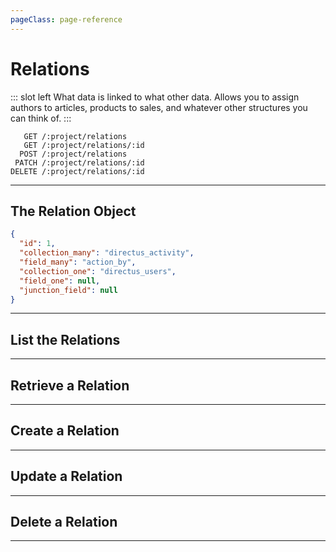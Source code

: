 ```yaml
---
pageClass: page-reference
---
```


# Relations

<two-up>

::: slot left
What data is linked to what other data. Allows you to assign authors to articles, products to sales, and whatever other structures you can think of.
:::

<info-box title="Endpoints" slot="right">

```endpoints
   GET /:project/relations
   GET /:project/relations/:id
  POST /:project/relations
 PATCH /:project/relations/:id
DELETE /:project/relations/:id
```

</info-box>
</two-up>

---

## The Relation Object

<two-up>
<template slot="left">
<def-list>

#### id <def-type>integer</def-type>
Unique identifier for the relation.

#### collection_many <def-type>string</def-type>
Collection that has the field that holds the foreign key.

#### field_many <def-type>string</def-type>
Foreign key. Field that holds the primary key of the related collection.

#### collection_one <def-type>string</def-type>
Collection on the _one_ side of the relationship.

#### field_one <def-type>string</def-type>
Alias column that serves as the _one_ side of the relationship.

#### junction_field <def-type>string</def-type>
Field on the junction table that holds the primary key of the related collection.

</def-list>
</template>

<info-box title="Relation Object" slot="right" class="sticky">

```json
{
  "id": 1,
  "collection_many": "directus_activity",
  "field_many": "action_by",
  "collection_one": "directus_users",
  "field_one": null,
  "junction_field": null
}
```

</info-box>
</two-up>

---

## List the Relations

<two-up>
<template slot="left">

List the relations.

### Parameters

<def-list>

!!! include params/project.md !!!

</def-list>

### Query

<def-list>

!!! include query/fields.md !!!
!!! include query/limit.md !!!
!!! include query/offset.md !!!
!!! include query/page.md !!!
!!! include query/sort.md !!!
!!! include query/single.md !!!
!!! include query/filter.md !!!
!!! include query/q.md !!!
!!! include query/meta.md !!!

</def-list>

### Returns

Returns an array of [relation objects](#the-relation-object).

</template>

<template slot="right">
<div class="sticky">
<info-box title="Endpoint">

```endpoints
   GET /:project/relations
```

</info-box>
<info-box title="Response">

```json
{
  "data": [
    {
      "id": 1,
      "collection_many": "directus_activity",
      "field_many": "action_by",
      "collection_one": "directus_users",
      "field_one": null,
      "junction_field": null
    },
    { ... },
    { ... }
  ]
}
```

</info-box>
</div>
</template>
</two-up>

---

## Retrieve a Relation

<two-up>
<template slot="left">

Retrieve a single relation by unique identifier.

### Parameters

<def-list>

!!! include params/project.md !!!
!!! include params/id.md !!!

</def-list>

### Query

<def-list>

!!! include query/fields.md !!!
!!! include query/meta.md !!!

</def-list>

### Returns

Returns the [relation object](#the-relation-object) for the given unique identifier.

</template>

<template slot="right">
<div class="sticky">
<info-box title="Endpoint">

```endpoints
   GET /:project/relations/:id
```

</info-box>

<info-box title="Response">

```json
{
  "data": {
    "id": 1,
    "collection_many": "directus_activity",
    "field_many": "action_by",
    "collection_one": "directus_users",
    "field_one": null,
    "junction_field": null
  }
}
```

</info-box>
</div>
</template>
</two-up>

---

## Create a Relation

<two-up>
<template slot="left">

Create a new relation.

### Parameters

<def-list>

!!! include params/project.md !!!

</def-list>

### Attributes

<def-list>

#### collection_many <def-type alert>required</def-type>
Collection that has the field that holds the foreign key.

#### field_many <def-type alert>required</def-type>
Foreign key. Field that holds the primary key of the related collection.

#### collection_one <def-type>optional</def-type>
Collection on the _one_ side of the relationship.

#### field_one <def-type>optional</def-type>
Alias column that serves as the _one_ side of the relationship.

#### junction_field <def-type>optional</def-type>
Field on the junction table that holds the primary key of the related collection.

</def-list>

### Query

<def-list>

!!! include query/fields.md !!!
!!! include query/meta.md !!!

</def-list>

### Returns

Returns the [relation object](#the-relation-object) for the relation that was just created.

</template>

<template slot="right">
<div class="sticky">
<info-box title="Endpoint">

```endpoints
  POST /:project/relations
```

</info-box>

<info-box title="Request">

```json
{
  "collection_many": "articles",
  "field_many": "author",
  "collection_one": "authors",
  "field_one": "books"
}
```

</info-box>

<info-box title="Response">

```json
{
  "data": {
    "id": 15,
    "collection_many": "articles",
    "field_many": "author",
    "collection_one": "authors",
    "field_one": "books",
    "junction_field": null
  }
}
```

</info-box>
</div>
</template>
</two-up>

---

## Update a Relation

<two-up>
<template slot="left">

Update an existing relation

### Parameters

<def-list>

!!! include params/project.md !!!
!!! include params/id.md !!!

</def-list>

### Attributes

<def-list>

#### collection_many <def-type>optional</def-type>
Collection that has the field that holds the foreign key.

#### field_many <def-type>optional</def-type>
Foreign key. Field that holds the primary key of the related collection.

#### collection_one <def-type>optional</def-type>
Collection on the _one_ side of the relationship.

#### field_one <def-type>optional</def-type>
Alias column that serves as the _one_ side of the relationship.

#### junction_field <def-type>optional</def-type>
Field on the junction table that holds the primary key of the related collection.

</def-list>

### Query

<def-list>

!!! include query/fields.md !!!
!!! include query/meta.md !!!

</def-list>

### Returns

Returns the [relation object](#the-relation-object) for the relation that was just updated.

</template>

<template slot="right">
<div class="sticky">
<info-box title="Endpoint">

```endpoints
 PATCH /:project/relations/:id
```

</info-box>

<info-box title="Request">

```json
{
  "field_one": "books"
}
```

</info-box>

<info-box title="Response">

```json
{
  "data": {
    "id": 15,
    "collection_many": "articles",
    "field_many": "author",
    "collection_one": "authors",
    "field_one": "books",
    "junction_field": null
  }
}
```

</info-box>
</div>
</template>
</two-up>

---

## Delete a Relation

<two-up>
<template slot="left">

Delete an existing relation.

### Parameters

<def-list>

!!! include params/project.md !!!
!!! include params/id.md !!!

</def-list>

### Returns

Returns an empty body with HTTP status 204

</template>

<template slot="right">
<div class="sticky">
<info-box title="Endpoint">

```endpoints
DELETE /:project/relations/:id
```

</info-box>
</div>
</template>
</two-up>

---